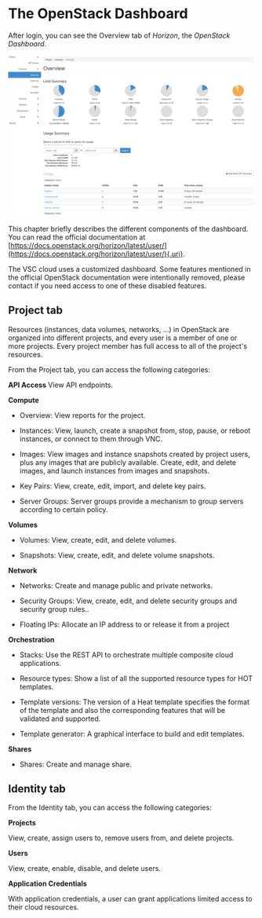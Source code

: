 # The OpenStack Dashboard

After login, you can see the Overview tab of
_Horizon_, the
_OpenStack Dashboard_.


![image](img/tab-compute-overview.png)


This chapter briefly describes the different components of the
dashboard. You can read the official documentation at
[https://docs.openstack.org/horizon/latest/user/](https://docs.openstack.org/horizon/latest/user/){.uri}.

The VSC cloud uses a customized dashboard. Some features mentioned in
the official OpenStack documentation were intentionally removed, please
contact if you need access to one of these disabled features.

## Project tab

Resources (instances, data volumes, networks, ...) in OpenStack are
organized into different projects, and every user is a member of one or
more projects. Every project member has full access to all of the
project's resources.

From the Project tab, you can access the following categories:

**API Access** View API endpoints.

**Compute**

 -   Overview: View reports for the project.
 -   Instances: View, launch, create a snapshot from, stop, pause, or
     reboot instances, or connect to them through VNC.

 -   Images: View images and instance snapshots created by project
    users, plus any images that are publicly available. Create,
    edit, and delete images, and launch instances from images and
    snapshots.

 -   Key Pairs: View, create, edit, import, and delete key pairs.

 -   Server Groups: Server groups provide a mechanism to group
        servers according to certain policy.

**Volumes**

 -   Volumes: View, create, edit, and delete volumes.

 -   Snapshots: View, create, edit, and delete volume snapshots.

**Network**

 -   Networks: Create and manage public and private networks.

 -   Security Groups: View, create, edit, and delete security groups
     and security group rules..

 -   Floating IPs: Allocate an IP address to or release it from a
     project

**Orchestration**

 -  Stacks: Use the REST API to orchestrate multiple composite cloud
    applications.

 -  Resource types: Show a list of all the supported resource types
    for HOT templates.

 -  Template versions: The version of a Heat template specifies the
    format of the template and also the corresponding features that
    will be validated and supported.

-   Template generator: A graphical interface to build and edit
    templates.

**Shares**

-   Shares: Create and manage share.

## Identity tab

From the Identity tab, you can access the following categories:

**Projects**

View, create, assign users to, remove users from, and delete
projects.

**Users**

View, create, enable, disable, and delete users.

**Application Credentials**

With application credentials, a user can grant applications limited
access to their cloud resources.
